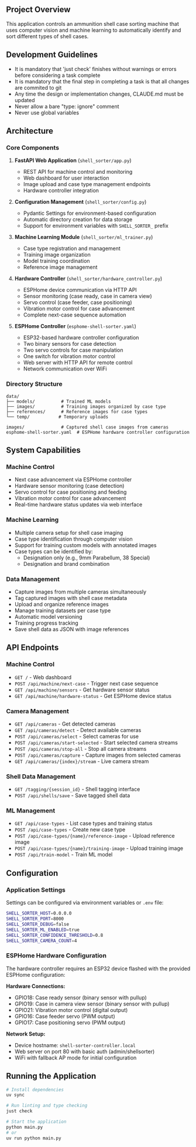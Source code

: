 ## Project Overview

This application controls an ammunition shell case sorting machine that uses computer vision and machine learning to automatically identify and sort different types of shell cases.

## Development Guidelines

- It is mandatory that 'just check' finishes without warnings or errors before considering a task complete
- It is mandatory that the final step in completing a task is that all changes are commited to git
- Any time the design or implementation changes, CLAUDE.md must be updated
- Never allow a bare "type: ignore" comment
- Never use global variables

## Architecture

### Core Components

1. **FastAPI Web Application** (`shell_sorter/app.py`)
   - REST API for machine control and monitoring
   - Web dashboard for user interaction
   - Image upload and case type management endpoints
   - Hardware controller integration

2. **Configuration Management** (`shell_sorter/config.py`)
   - Pydantic Settings for environment-based configuration
   - Automatic directory creation for data storage
   - Support for environment variables with `SHELL_SORTER_` prefix

3. **Machine Learning Module** (`shell_sorter/ml_trainer.py`)
   - Case type registration and management
   - Training image organization
   - Model training coordination
   - Reference image management

4. **Hardware Controller** (`shell_sorter/hardware_controller.py`)
   - ESPHome device communication via HTTP API
   - Sensor monitoring (case ready, case in camera view)
   - Servo control (case feeder, case positioning)
   - Vibration motor control for case advancement
   - Complete next-case sequence automation

5. **ESPHome Controller** (`esphome-shell-sorter.yaml`)
   - ESP32-based hardware controller configuration
   - Two binary sensors for case detection
   - Two servo controls for case manipulation
   - One switch for vibration motor control
   - Web server with HTTP API for remote control
   - Network communication over WiFi

### Directory Structure

```
data/
├── models/          # Trained ML models
├── images/          # Training images organized by case type
├── references/      # Reference images for case types
└── temp/           # Temporary uploads

images/              # Captured shell case images from cameras
esphome-shell-sorter.yaml  # ESPHome hardware controller configuration
```

## System Capabilities

### Machine Control
- Next case advancement via ESPHome controller
- Hardware sensor monitoring (case detection)
- Servo control for case positioning and feeding
- Vibration motor control for case advancement
- Real-time hardware status updates via web interface

### Machine Learning
- Multiple camera setup for shell case imaging
- Case type identification through computer vision
- Support for training custom models with annotated images
- Case types can be identified by:
  - Designation only (e.g., 9mm Parabellum, 38 Special)
  - Designation and brand combination

### Data Management
- Capture images from multiple cameras simultaneously
- Tag captured images with shell case metadata
- Upload and organize reference images
- Manage training datasets per case type
- Automatic model versioning
- Training progress tracking
- Save shell data as JSON with image references

## API Endpoints

### Machine Control
- `GET /` - Web dashboard
- `POST /api/machine/next-case` - Trigger next case sequence
- `GET /api/machine/sensors` - Get hardware sensor status
- `GET /api/machine/hardware-status` - Get ESPHome device status

### Camera Management
- `GET /api/cameras` - Get detected cameras
- `GET /api/cameras/detect` - Detect available cameras
- `POST /api/cameras/select` - Select cameras for use
- `POST /api/cameras/start-selected` - Start selected camera streams
- `POST /api/cameras/stop-all` - Stop all camera streams
- `POST /api/cameras/capture` - Capture images from selected cameras
- `GET /api/cameras/{index}/stream` - Live camera stream

### Shell Data Management
- `GET /tagging/{session_id}` - Shell tagging interface
- `POST /api/shells/save` - Save tagged shell data

### ML Management
- `GET /api/case-types` - List case types and training status
- `POST /api/case-types` - Create new case type
- `POST /api/case-types/{name}/reference-image` - Upload reference image
- `POST /api/case-types/{name}/training-image` - Upload training image
- `POST /api/train-model` - Train ML model

## Configuration

### Application Settings
Settings can be configured via environment variables or `.env` file:

```bash
SHELL_SORTER_HOST=0.0.0.0
SHELL_SORTER_PORT=8000
SHELL_SORTER_DEBUG=false
SHELL_SORTER_ML_ENABLED=true
SHELL_SORTER_CONFIDENCE_THRESHOLD=0.8
SHELL_SORTER_CAMERA_COUNT=4
```

### ESPHome Hardware Configuration
The hardware controller requires an ESP32 device flashed with the provided ESPHome configuration:

**Hardware Connections:**
- GPIO18: Case ready sensor (binary sensor with pullup)
- GPIO19: Case in camera view sensor (binary sensor with pullup)
- GPIO21: Vibration motor control (digital output)
- GPIO16: Case feeder servo (PWM output)
- GPIO17: Case positioning servo (PWM output)

**Network Setup:**
- Device hostname: `shell-sorter-controller.local`
- Web server on port 80 with basic auth (admin/shellsorter)
- WiFi with fallback AP mode for initial configuration

## Running the Application

```bash
# Install dependencies
uv sync

# Run linting and type checking
just check

# Start the application
python main.py
# or
uv run python main.py
```